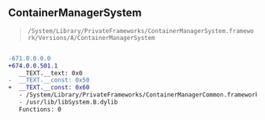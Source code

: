 ## ContainerManagerSystem

> `/System/Library/PrivateFrameworks/ContainerManagerSystem.framework/Versions/A/ContainerManagerSystem`

```diff

-671.0.0.0.0
+674.0.0.501.1
   __TEXT.__text: 0x0
-  __TEXT.__const: 0x50
+  __TEXT.__const: 0x60
   - /System/Library/PrivateFrameworks/ContainerManagerCommon.framework/Versions/A/ContainerManagerCommon
   - /usr/lib/libSystem.B.dylib
   Functions: 0

```
